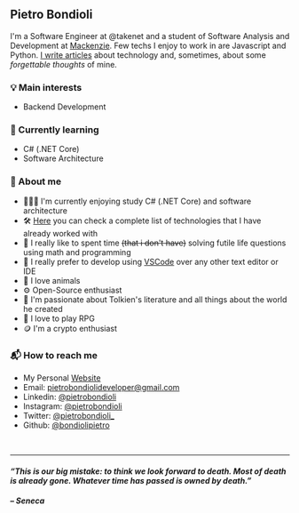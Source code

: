 ##  Pietro Bondioli
I'm a Software Engineer at @takenet and a student of Software Analysis and Development at [Mackenzie](https://www.mackenzie.br/). Few techs I enjoy to work in are Javascript and Python. [I write articles](https://www.pietrobondioli.com.br/articles) about technology and, sometimes, about some _forgettable thoughts_ of mine.

### 💡 Main interests
- Backend Development

### 🌱 Currently learning
- C# (.NET Core)
- Software Architecture

### 🤔 About me
- 👨🏻‍💻 I'm currently enjoying study C#  (.NET Core) and software architecture
- 🛠️ [Here](https://www.pietrobondioli.com.br/about) you can check a complete list of technologies that I have already worked with
- 👾 I really like to spent time ~~(that i don't have)~~ solving futile life questions using math and programming
- 💼 I really prefer to develop using [VSCode](https://code.visualstudio.com/) over any other text editor or IDE
- 🐶 I love animals
- ⚙️ Open-Source enthusiast
- 🐉 I'm passionate about Tolkien's literature and all things about the world he created
- 🧙 I love to play RPG
- 🪙 I'm a crypto enthusiast

### 📬 How to reach me
- My Personal [Website](https://www.pietrobondioli.com.br/)
- Email: [pietrobondiolideveloper@gmail.com](mailto:pietrobondiolideveloper@gmail.com)
- Linkedin: [@pietrobondioli](https://www.linkedin.com/in/pietrobondioli/)
- Instagram: [@pietrobondioli](https://www.instagram.com/pietrobondioli/)
- Twitter: [@pietrobondioli_](https://twitter.com/)
- Github: [@bondiolipietro](https://github.com/bondiolipietro)

<br />

---

#### _“This is our big mistake: to think we look forward to death. Most of death is already gone. Whatever time has passed is owned by death.”_

#### _– Seneca_
